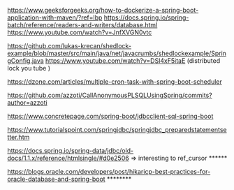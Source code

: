 https://www.geeksforgeeks.org/how-to-dockerize-a-spring-boot-application-with-maven/?ref=lbp
https://docs.spring.io/spring-batch/reference/readers-and-writers/database.html
https://www.youtube.com/watch?v=JnfXVGN0vtc

https://github.com/lukas-krecan/shedlock-example/blob/master/src/main/java/net/javacrumbs/shedlockexample/SpringConfig.java
https://www.youtube.com/watch?v=DSl4xF5itaE    (distributed lock you tube ) 

https://dzone.com/articles/multiple-cron-task-with-spring-boot-scheduler

https://github.com/azzoti/CallAnonymousPLSQLUsingSpring/commits?author=azzoti


https://www.concretepage.com/spring-boot/jdbcclient-sql-spring-boot

https://www.tutorialspoint.com/springjdbc/springjdbc_preparedstatementsetter.htm

https://docs.spring.io/spring-data/jdbc/old-docs/1.1.x/reference/htmlsingle/#d0e2506   => interesting to ref_cursor  ******

https://blogs.oracle.com/developers/post/hikaricp-best-practices-for-oracle-database-and-spring-boot   ********

